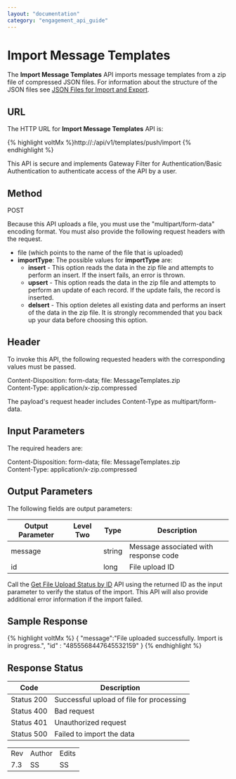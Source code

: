 ```yaml
---
layout: "documentation"
category: "engagement_api_guide"
---
```

                            


Import Message Templates
========================

The **Import Message Templates** API imports message templates from a zip file of compressed JSON files. For information about the structure of the JSON files see [JSON Files for Import and Export](../JSON_Files.html).

URL
---

The HTTP URL for **Import Message Templates** API is:

{% highlight voltMx %}http://<host>:<port>/api/v1/templates/push/import
{% endhighlight %}

This API is secure and implements Gateway Filter for Authentication/Basic Authentication to authenticate access of the API by a user.

Method
------

POST

Because this API uploads a file, you must use the "multipart/form-data" encoding format. You must also provide the following request headers with the request.

*   file (which points to the name of the file that is uploaded)
*   **importType**: The possible values for **importType** are:
    *   **insert** - This option reads the data in the zip file and attempts to perform an insert. If the insert fails, an error is thrown.
    *   **upsert** - This option reads the data in the zip file and attempts to perform an update of each record. If the update fails, the record is inserted.
    *   **delsert** - This option deletes all existing data and performs an insert of the data in the zip file. It is strongly recommended that you back up your data before choosing this option.

Header
------

To invoke this API, the following requested headers with the corresponding values must be passed.

Content-Disposition: form-data; file: MessageTemplates.zip  
Content-Type: application/x-zip.compressed

The payload's request header includes Content-Type as multipart/form-data.

Input Parameters
----------------

The required headers are:

Content-Disposition: form-data; file: MessageTemplates.zip  
Content-Type: application/x-zip.compressed

Output Parameters
-----------------

The following fields are output parameters:

  
| Output Parameter | Level Two | Type | Description |
| --- | --- | --- | --- |
| message |   | string | Message associated with response code |
| id |   | long | File upload ID |

Call the [Get File Upload Status by ID](../REST_API_Administration/Get_File_Upload_Status_by_ID.html) API using the returned ID as the input parameter to verify the status of the import. This API will also provide additional error information if the import failed.

Sample Response
---------------

{% highlight voltMx %}
{
   "message":"File uploaded successfully. Import is in progress.",
   "id" : "4855568447645532159"
}
{% endhighlight %}

Response Status
---------------

  
| Code | Description |
| --- | --- |
| Status 200 | Successful upload of file for processing |
| Status 400 | Bad request |
| Status 401 | Unauthorized request |
| Status 500 | Failed to import the data |

<table class="TableStyle-RevisionTable" cellspacing="0" style="margin-left: 0;margin-right: auto;mc-table-style: url('../Resources/TableStyles/RevisionTable.css');" data-mc-conditions="Default.HTML"><colgroup><col class="TableStyle-RevisionTable-Column-Column1"> <col class="TableStyle-RevisionTable-Column-Column1"> <col class="TableStyle-RevisionTable-Column-Column1"></colgroup><tbody><tr class="TableStyle-RevisionTable-Body-Body1"><td class="TableStyle-RevisionTable-BodyE-Column1-Body1">Rev</td><td class="TableStyle-RevisionTable-BodyE-Column1-Body1">Author</td><td class="TableStyle-RevisionTable-BodyD-Column1-Body1">Edits</td></tr><tr class="TableStyle-RevisionTable-Body-Body1"><td class="TableStyle-RevisionTable-BodyB-Column1-Body1">7.3</td><td class="TableStyle-RevisionTable-BodyB-Column1-Body1">SS</td><td class="TableStyle-RevisionTable-BodyA-Column1-Body1">SS</td></tr></tbody></table>
